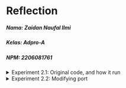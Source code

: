 # Reflection

##### Nama: Zaidan Naufal Ilmi
##### Kelas: Adpro-A
##### NPM: 2206081761

<details>
  <summary>Experiment 2.1: Original code, and how it run</summary>

  ![image](https://github.com/bangjai123/Advprog10-Broadcast/assets/120235144/d91a1c61-145c-4411-9a2d-8d0f2f57acf1)

Pada gambar di atas, terdapat 4 terminal yang dibuka. Terminal kiri atas digunakan untuk menjalankan server dengan perintah `cargo run --bin server` dan sisanya berperan sebagai client dengan menggunakan perintah `cargo run --bin client`. Ini adalah simulasi broadcast. Pada saat salah satu client mengirimkan pesan, server menerimanya dan meneruskannya ke semua client yang lain. Dengan demikian, pesan yang ditulis di salah satu client akan muncul di client-client yang lainnya. 

</details>

<details>
  <summary>Experiment 2.2: Modifying port</summary>

  ![image](https://github.com/bangjai123/Advprog10-Broadcast/assets/120235144/56ebb017-a83d-49b8-8c8f-3901875769dd)
  
Untuk mengubah port web socket menjadi 8080, kita perlu memodifikasi file client.rs dan server.rs. Pada client.rs, kita perlu mengubah `ClientBuilder::from_uri(Uri::from_static("ws://127.0.0.1:2000"))` menjadi       `ClientBuilder::from_uri(Uri::from_static("ws://127.0.0.1:8080"))`. Lalu, pada server.rs, kita perlu mengubah `    let listener = TcpListener::bind("127.0.0.1:2000").await?;` menjadi `let listener = TcpListener::bind("127.0.0.1:8080").await?;`. Hal ini dilakukan karena keduanya perlu terhubung ke port yang sama. Dengan demikian, port keduanya perlu diubah menjadi 8080.

</details>
